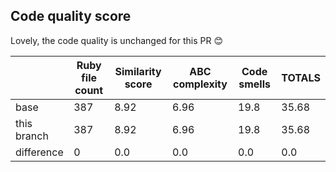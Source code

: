## Code quality score
Lovely, the code quality is unchanged for this PR :blush:

|         | Ruby file count | Similarity score | ABC complexity | Code smells | TOTALS |
|---------|-----------------|------------------|----------------|-------------|--------|
| base | 387 | 8.92 | 6.96 | 19.8 | 35.68 |
| this branch | 387 | 8.92 | 6.96 | 19.8 | 35.68 |
| difference | 0 | 0.0 | 0.0 | 0.0 | 0.0 |

